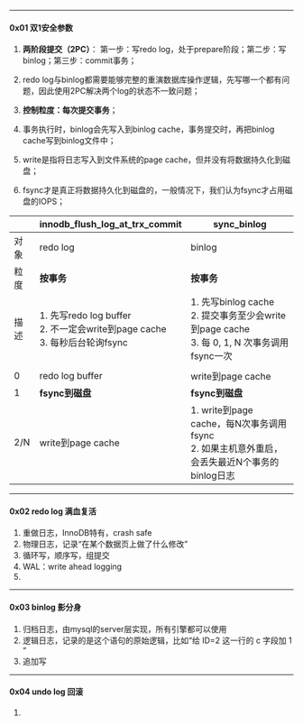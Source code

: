 

---

#### 0x01 双1安全参数



1. **两阶段提交（2PC）**： 第一步：写redo log，处于prepare阶段；第二步：写binlog；第三步：commit事务；
2. redo log与binlog都需要能够完整的重演数据库操作逻辑，先写哪一个都有问题，因此使用2PC解决两个log的状态不一致问题；
3. **控制粒度：每次提交事务**；



1. 事务执行时，binlog会先写入到binlog cache，事务提交时，再把binlog cache写到binlog文件中；
2. write是指将日志写入到文件系统的page cache，但并没有将数据持久化到磁盘；
3. fsync才是真正将数据持久化到磁盘的，一般情况下，我们认为fsync才占用磁盘的IOPS；



|      | innodb_flush_log_at_trx_commit                               | sync_binlog                                                  |
| ---- | :----------------------------------------------------------- | ------------------------------------------------------------ |
| 对象 | redo log                                                     | binlog                                                       |
| 粒度 | **按事务**                                                   | **按事务**                                                   |
| 描述 | 1. 先写redo log buffer<br />2. 不一定会write到page cache<br />3. 每秒后台轮询fsync | 1. 先写binlog cache<br />2. 提交事务至少会write到page cache<br />3. 每 0, 1, N 次事务调用fsync一次 |
|      |                                                              |                                                              |
| 0    | redo log buffer                                              | write到page cache                                            |
| 1    | **fsync到磁盘**                                              | **fsync到磁盘**                                              |
| 2/N  | write到page cache                                            | 1. write到page cache，每N次事务调用fsync<br />2. 如果主机意外重启，会丢失最近N个事务的binlog日志 |



---

#### 0x02 redo  log 满血复活

1. 重做日志，InnoDB特有，crash safe
2. 物理日志，记录“在某个数据页上做了什么修改”
3. 循环写，顺序写，组提交
4. WAL：write ahead logging
5. 



----

#### 0x03 binlog  影分身

1. 归档日志，由mysql的server层实现，所有引擎都可以使用
2. 逻辑日志，记录的是这个语句的原始逻辑，比如“给 ID=2 这一行的 c 字段加 1 ”
3. 追加写



----

#### 0x04 undo log 回滚

1. 